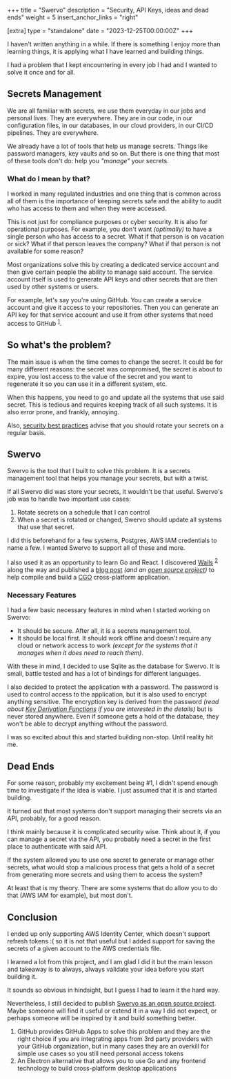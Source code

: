 +++
title = "Swervo"
description = "Security, API Keys, ideas and dead ends"
weight = 5
insert_anchor_links = "right"

[extra]
type = "standalone"
date = "2023-12-25T00:00:00Z"
+++

I haven't written anything in a while. If there is something I enjoy more than learning things, it is applying what I have learned and building things.

I had a problem that I kept encountering in every job I had and I wanted to solve it once and for all.

## Secrets Management

We are all familiar with secrets, we use them everyday in our jobs and personal lives. They are everywhere. They are in our code, in our configuration files, in our databases, in our cloud providers, in our CI/CD pipelines. They are everywhere.

We already have a lot of tools that help us manage secrets. Things like password managers, key vaults and so on. But there is one thing that most of these tools don't do: help you _"manage"_ your secrets.

### What do I mean by that?

I worked in many regulated industries and one thing that is common across all of them is the importance of keeping secrets safe and the ability to audit who has access to them and when they were accessed.

This is not just for compliance purposes or cyber security. It is also for operational purposes. For example, you don't want _(optimally)_ to have a single person who has access to a secret. What if that person is on vacation or sick? What if that person leaves the company? What if that person is not available for some reason?

Most organizations solve this by creating a dedicated service account and then give certain people the ability to manage said account. The service account itself is used to generate API keys and other secrets that are then used by other systems or users.

For example, let's say you're using GitHub. You can create a service account and give it access to your repositories. Then you can generate an API key for that service account and use it from other systems that need access to GitHub <sup><a href="#github_apps">1</a></sup>.

## So what's the problem?

The main issue is when the time comes to change the secret. It could be for many different reasons: the secret was compromised, the secret is about to expire, you lost access to the value of the secret and you want to regenerate it so you can use it in a different system, etc.

When this happens, you need to go and update all the systems that use said secret. This is tedious and requires keeping track of all such systems. It is also error prone, and frankly, annoying.

Also, [security best practices](https://cheatsheetseries.owasp.org/cheatsheets/Secrets_Management_Cheat_Sheet.html#272-rotation) advise that you should rotate your secrets on a regular basis.

## Swervo

Swervo is the tool that I built to solve this problem. It is a secrets management tool that helps you manage your secrets, but with a twist.

If all Swervo did was store your secrets, it wouldn't be that useful. Swervo's job was to handle two important use cases:

1. Rotate secrets on a schedule that I can control
2. When a secret is rotated or changed, Swervo should update all systems that use that secret.

I did this beforehand for a few systems, Postgres, AWS IAM credentials to name a few. I wanted Swervo to support all of these and more.

I also used it as an opportunity to learn Go and React. I discovered [Wails](https://wails.io/) <sup><a href="#wails">2</a></sup> along the way and published a [blog post](@/cross-wails/_index.md) _(and an [open source project](https://github.com/abjrcode/cross-wails))_ to help compile and build a [CGO](https://go.dev/blog/cgo) cross-platform application.

### Necessary Features

I had a few basic necessary features in mind when I started working on Swervo:

- It should be secure. After all, it is a secrets management tool.
- It should be local first. It should work offline and doesn't require any cloud or network access to work _(except for the systems that it manages when it does need to reach them)_.

With these in mind, I decided to use Sqlite as the database for Swervo. It is small, battle tested and has a lot of bindings for different languages.

I also decided to protect the application with a password. The password is used to control access to the application, but it is also used to encrypt anything sensitive. The encryption key is derived from the password _(read about [Key Derivation Functions](https://en.wikipedia.org/wiki/Key_derivation_function) if you are interested in the details)_ but is never stored anywhere. Even if someone gets a hold of the database, they won't be able to decrypt anything without the password.

I was so excited about this and started building non-stop. Until reality hit me.

## Dead Ends

For some reason, probably my excitement being #1, I didn't spend enough time to investigate if the idea is viable. I just assumed that it is and started building.

It turned out that most systems don't support managing their secrets via an API, probably, for a good reason.

I think mainly because it is complicated security wise. Think about it, if you can manage a secret via the API, you probably need a secret in the first place to authenticate with said API.

If the system allowed you to use one secret to generate or manage other secrets, what would stop a malicious process that gets a hold of a secret from generating more secrets and using them to access the system?

At least that is my theory. There are some systems that do allow you to do that (AWS IAM for example), but most don't.

## Conclusion

I ended up only supporting AWS Identity Center, which doesn't support refresh tokens :( so it is not that useful but I added support for saving the secrets of a given account to the AWS credentials file.

I learned a lot from this project, and I am glad I did it but the main lesson and takeaway is to always, always validate your idea before you start building it.

It sounds so obvious in hindsight, but I guess I had to learn it the hard way.

Nevertheless, I still decided to publish [Swervo as an open source project](https://github.com/abjrcode/swervo). Maybe someone will find it useful or extend it in a way I did not expect, or perhaps someone will be inspired by it and build something better.

<ol id="footnotes"> 
 <li id="github_apps">GitHub provides GitHub Apps to solve this problem and they are the right choice if you are integrating apps from 3rd party providers with your GitHub organization, but in many cases they are an overkill for simple use cases so you still need personal access tokens</li>
 <li id="wails">An Electron alternative that allows you to use Go and any frontend technology to build cross-platform desktop applications</li>
</ol>

